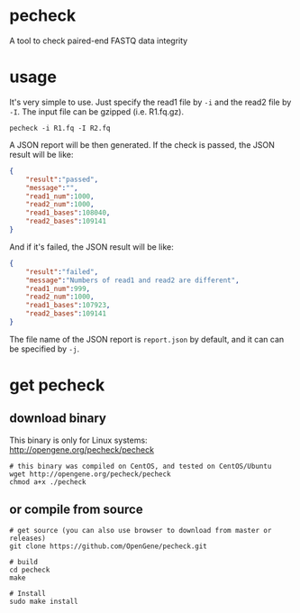 # pecheck
A tool to check paired-end FASTQ data integrity

# usage
It's very simple to use. Just specify the read1 file by `-i` and the read2 file by `-I`. The input file can be gzipped (i.e. R1.fq.gz).
```
pecheck -i R1.fq -I R2.fq
```
A JSON report will be then generated. If the check is passed, the JSON result will be like:
```json
{
	"result":"passed",
	"message":"",
	"read1_num":1000,
	"read2_num":1000,
	"read1_bases":108040,
	"read2_bases":109141
}
```
And if it's failed, the JSON result will be like:
```json
{
	"result":"failed",
	"message":"Numbers of read1 and read2 are different",
	"read1_num":999,
	"read2_num":1000,
	"read1_bases":107923,
	"read2_bases":109141
}
```
The file name of the JSON report is `report.json` by default, and it can can be specified by `-j`.

# get pecheck
## download binary 
This binary is only for Linux systems: http://opengene.org/pecheck/pecheck
```shell
# this binary was compiled on CentOS, and tested on CentOS/Ubuntu
wget http://opengene.org/pecheck/pecheck
chmod a+x ./pecheck
```
## or compile from source
```shell
# get source (you can also use browser to download from master or releases)
git clone https://github.com/OpenGene/pecheck.git

# build
cd pecheck
make

# Install
sudo make install
```
